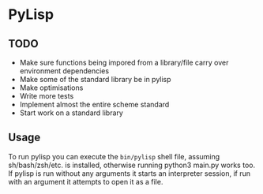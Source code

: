 # PyLisp

## TODO
* Make sure functions being impored from a library/file carry over environment dependencies
* Make some of the standard library be in pylisp
* Make optimisations
* Write more tests
* Implement almost the entire scheme standard
* Start work on a standard library

## Usage
To run pylisp you can execute the `bin/pylisp` shell file, assuming sh/bash/zsh/etc. is installed, otherwise running python3 main.py works too.
If pylisp is run without any arguments it starts an interpreter session, if run with an argument it attempts to open it as a file.
